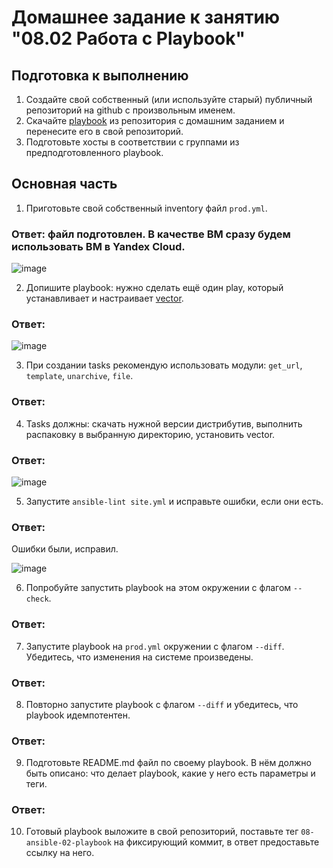 # Домашнее задание к занятию "08.02 Работа с Playbook"

## Подготовка к выполнению

1. Создайте свой собственный (или используйте старый) публичный репозиторий на github с произвольным именем.
2. Скачайте [playbook](./playbook/) из репозитория с домашним заданием и перенесите его в свой репозиторий.
3. Подготовьте хосты в соответствии с группами из предподготовленного playbook.

## Основная часть

1. Приготовьте свой собственный inventory файл `prod.yml`.
### Ответ: файл подготовлен. В качестве ВМ сразу будем использовать ВМ в Yandex Cloud.

![image](https://user-images.githubusercontent.com/92969676/167303761-973ed1fe-a9b4-49dd-b33b-0fcaf207bb08.png)

2. Допишите playbook: нужно сделать ещё один play, который устанавливает и настраивает [vector](https://vector.dev).
### Ответ:

![image](https://user-images.githubusercontent.com/92969676/167306257-7c9ea19c-8bf5-41e2-ab66-5155919c19f4.png)



3. При создании tasks рекомендую использовать модули: `get_url`, `template`, `unarchive`, `file`.
### Ответ:

4. Tasks должны: скачать нужной версии дистрибутив, выполнить распаковку в выбранную директорию, установить vector.
### Ответ:

![image](https://user-images.githubusercontent.com/92969676/167307210-73b78cfd-581d-401f-9e4d-d80acac24693.png)

5. Запустите `ansible-lint site.yml` и исправьте ошибки, если они есть.
### Ответ:

Ошибки были, исправил. 

![image](https://user-images.githubusercontent.com/92969676/167308099-6edef02f-4397-40b5-9527-cc2a37ad7fbb.png)


6. Попробуйте запустить playbook на этом окружении с флагом `--check`.
### Ответ:

7. Запустите playbook на `prod.yml` окружении с флагом `--diff`. Убедитесь, что изменения на системе произведены.
### Ответ:

8. Повторно запустите playbook с флагом `--diff` и убедитесь, что playbook идемпотентен.
### Ответ:

9. Подготовьте README.md файл по своему playbook. В нём должно быть описано: что делает playbook, какие у него есть параметры и теги.
### Ответ:

10. Готовый playbook выложите в свой репозиторий, поставьте тег `08-ansible-02-playbook` на фиксирующий коммит, в ответ предоставьте ссылку на него.


